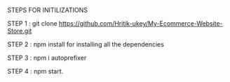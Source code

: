 STEPS FOR INITILIZATIONS

STEP 1 : git clone https://github.com/Hritik-ukey/My-Ecommerce-Website-Store.git  
  

    
       
STEP 2 : npm install for installing all the dependencies        
          
                
 
   
STEP 3 : npm i autoprefixer         
      


STEP 4 : npm start. 
 
 
 
